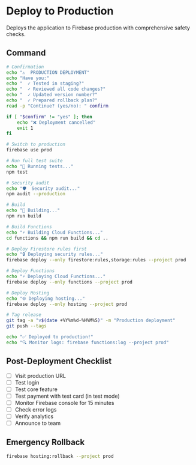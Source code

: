 # Deploy to Production

Deploys the application to Firebase production with comprehensive safety checks.

## Command

```bash
# Confirmation
echo "⚠️  PRODUCTION DEPLOYMENT"
echo "Have you:"
echo "  ✓ Tested in staging?"
echo "  ✓ Reviewed all code changes?"
echo "  ✓ Updated version number?"
echo "  ✓ Prepared rollback plan?"
read -p "Continue? (yes/no): " confirm

if [ "$confirm" != "yes" ]; then
    echo "❌ Deployment cancelled"
    exit 1
fi

# Switch to production
firebase use prod

# Run full test suite
echo "🧪 Running tests..."
npm test

# Security audit
echo "🛡️  Security audit..."
npm audit --production

# Build
echo "🔨 Building..."
npm run build

# Build Functions
echo "⚡ Building Cloud Functions..."
cd functions && npm run build && cd ..

# Deploy Firestore rules first
echo "🔒 Deploying security rules..."
firebase deploy --only firestore:rules,storage:rules --project prod

# Deploy Functions
echo "⚡ Deploying Cloud Functions..."
firebase deploy --only functions --project prod

# Deploy Hosting
echo "🌐 Deploying hosting..."
firebase deploy --only hosting --project prod

# Tag release
git tag -a "v$(date +%Y%m%d-%H%M%S)" -m "Production deployment"
git push --tags

echo "✅ Deployed to production!"
echo "🔍 Monitor logs: firebase functions:log --project prod"
```

## Post-Deployment Checklist

- [ ] Visit production URL
- [ ] Test login
- [ ] Test core feature
- [ ] Test payment with test card (in test mode)
- [ ] Monitor Firebase console for 15 minutes
- [ ] Check error logs
- [ ] Verify analytics
- [ ] Announce to team

## Emergency Rollback

```bash
firebase hosting:rollback --project prod
```
